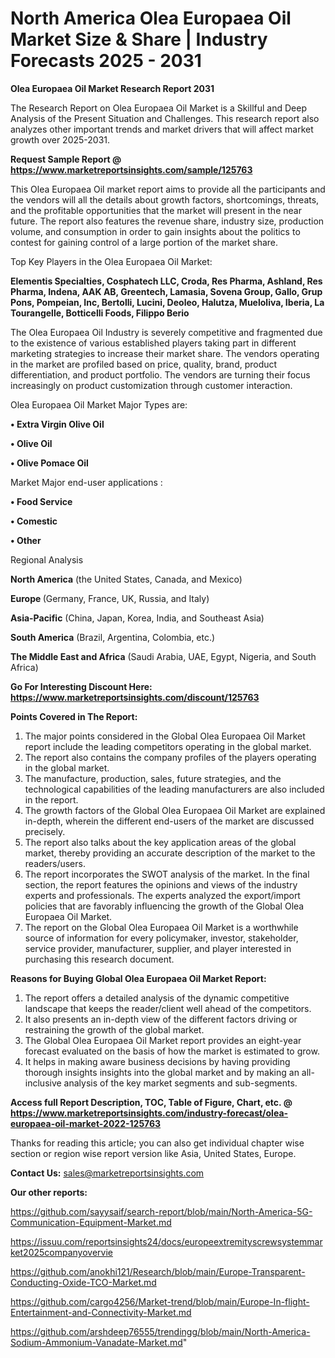 # North America Olea Europaea Oil Market Size & Share | Industry Forecasts 2025 - 2031

<strong>Olea Europaea Oil Market Research Report 2031</strong>

The Research Report on Olea Europaea Oil Market is a Skillful and Deep Analysis of the Present Situation and Challenges. This research report also analyzes other important trends and market drivers that will affect market growth over 2025-2031.

<strong>Request Sample Report @ <a href=https://www.marketreportsinsights.com/sample/125763>https://www.marketreportsinsights.com/sample/125763</a></strong>

This Olea Europaea Oil market report aims to provide all the participants and the vendors will all the details about growth factors, shortcomings, threats, and the profitable opportunities that the market will present in the near future. The report also features the revenue share, industry size, production volume, and consumption in order to gain insights about the politics to contest for gaining control of a large portion of the market share.

Top Key Players in the Olea Europaea Oil Market:

<strong>Elementis Specialties, Cosphatech LLC, Croda, Res Pharma, Ashland, Res Pharma, Indena, AAK AB, Greentech, Lamasia, Sovena Group, Gallo, Grup Pons, Pompeian, Inc, Bertolli, Lucini, Deoleo, Halutza, Mueloliva, Iberia, La Tourangelle, Botticelli Foods, Filippo Berio</strong>

The Olea Europaea Oil Industry is severely competitive and fragmented due to the existence of various established players taking part in different marketing strategies to increase their market share. The vendors operating in the market are profiled based on price, quality, brand, product differentiation, and product portfolio. The vendors are turning their focus increasingly on product customization through customer interaction.

Olea Europaea Oil Market Major Types are:

<strong>• Extra Virgin Olive Oil

• Olive Oil

• Olive Pomace Oil</strong>

Market Major end-user applications :

<strong>• Food Service

• Comestic

• Other</strong>

Regional Analysis

</u><strong><b>North America</b></strong> (the United States, Canada, and Mexico)

<strong><b>Europe </b></strong>(Germany, France, UK, Russia, and Italy)

<strong><b>Asia-Pacific</b></strong> (China, Japan, Korea, India, and Southeast Asia)

<strong><b>South America</b></strong> (Brazil, Argentina, Colombia, etc.)

<strong><b>The Middle East and Africa</b></strong> (Saudi Arabia, UAE, Egypt, Nigeria, and South Africa)

<strong>Go For Interesting Discount Here: <a href=https://www.marketreportsinsights.com/discount/125763>https://www.marketreportsinsights.com/discount/125763</a></strong>

<strong>Points Covered in The Report:</strong>
<ol>
  <li>The major points considered in the Global Olea Europaea Oil Market report include the leading competitors operating in the global market.</li>
  <li>The report also contains the company profiles of the players operating in the global market.</li>
  <li>The manufacture, production, sales, future strategies, and the technological capabilities of the leading manufacturers are also included in the report.</li>
  <li>The growth factors of the Global Olea Europaea Oil Market are explained in-depth, wherein the different end-users of the market are discussed precisely.</li>
  <li>The report also talks about the key application areas of the global market, thereby providing an accurate description of the market to the readers/users.</li>
  <li>The report incorporates the SWOT analysis of the market. In the final section, the report features the opinions and views of the industry experts and professionals. The experts analyzed the export/import policies that are favorably influencing the growth of the Global Olea Europaea Oil Market.</li>
  <li>The report on the Global Olea Europaea Oil Market is a worthwhile source of information for every policymaker, investor, stakeholder, service provider, manufacturer, supplier, and player interested in purchasing this research document.</li>
</ol>
<strong>Reasons for Buying Global Olea Europaea Oil Market Report:</strong>

<ol>
  <li>The report offers a detailed analysis of the dynamic competitive landscape that keeps the reader/client well ahead of the competitors.</li>
  <li>It also presents an in-depth view of the different factors driving or restraining the growth of the global market.</li>
  <li>The Global Olea Europaea Oil Market report provides an eight-year forecast evaluated on the basis of how the market is estimated to grow.</li>
  <li>It helps in making aware business decisions by having providing thorough insights insights into the global market and by making an all-inclusive analysis of the key market segments and sub-segments.</li>
</ol>
<strong>Access full Report Description, TOC, Table of Figure, Chart, etc. @ <a href=https://www.marketreportsinsights.com/industry-forecast/olea-europaea-oil-market-2022-125763>https://www.marketreportsinsights.com/industry-forecast/olea-europaea-oil-market-2022-125763</a></strong>


Thanks for reading this article; you can also get individual chapter wise section or region wise report version like Asia, United States, Europe.

<strong>Contact Us:</strong>
sales@marketreportsinsights.com

<strong>Our other reports:</strong>

<a href=https://github.com/sayysaif/search-report/blob/main/North-America-5G-Communication-Equipment-Market.md>https://github.com/sayysaif/search-report/blob/main/North-America-5G-Communication-Equipment-Market.md</a>

<a href=https://issuu.com/reportsinsights24/docs/europeextremityscrewsystemmarket2025companyovervie>https://issuu.com/reportsinsights24/docs/europeextremityscrewsystemmarket2025companyovervie</a>

<a href=https://github.com/anokhi121/Research/blob/main/Europe-Transparent-Conducting-Oxide-TCO-Market.md>https://github.com/anokhi121/Research/blob/main/Europe-Transparent-Conducting-Oxide-TCO-Market.md</a>

<a href=https://github.com/cargo4256/Market-trend/blob/main/Europe-In-flight-Entertainment-and-Connectivity-Market.md>https://github.com/cargo4256/Market-trend/blob/main/Europe-In-flight-Entertainment-and-Connectivity-Market.md</a>

<a href=https://github.com/arshdeep76555/trendingg/blob/main/North-America-Sodium-Ammonium-Vanadate-Market.md>https://github.com/arshdeep76555/trendingg/blob/main/North-America-Sodium-Ammonium-Vanadate-Market.md</a>"
